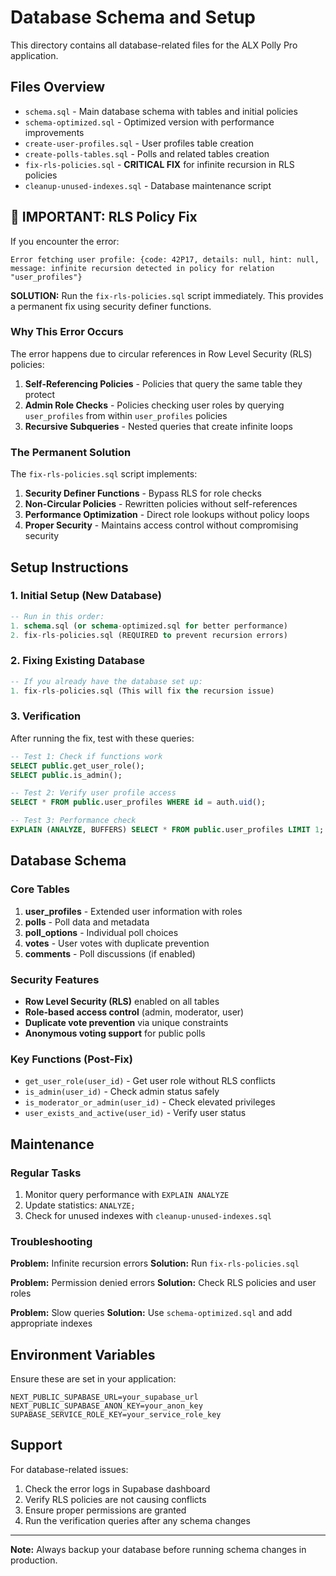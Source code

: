 # Database Schema and Setup

This directory contains all database-related files for the ALX Polly Pro application.

## Files Overview

- `schema.sql` - Main database schema with tables and initial policies
- `schema-optimized.sql` - Optimized version with performance improvements
- `create-user-profiles.sql` - User profiles table creation
- `create-polls-tables.sql` - Polls and related tables creation
- `fix-rls-policies.sql` - **CRITICAL FIX** for infinite recursion in RLS policies
- `cleanup-unused-indexes.sql` - Database maintenance script

## 🚨 IMPORTANT: RLS Policy Fix

If you encounter the error:
```
Error fetching user profile: {code: 42P17, details: null, hint: null, message: infinite recursion detected in policy for relation "user_profiles"}
```

**SOLUTION:** Run the `fix-rls-policies.sql` script immediately. This provides a permanent fix using security definer functions.

### Why This Error Occurs

The error happens due to circular references in Row Level Security (RLS) policies:

1. **Self-Referencing Policies** - Policies that query the same table they protect
2. **Admin Role Checks** - Policies checking user roles by querying `user_profiles` from within `user_profiles` policies
3. **Recursive Subqueries** - Nested queries that create infinite loops

### The Permanent Solution

The `fix-rls-policies.sql` script implements:

1. **Security Definer Functions** - Bypass RLS for role checks
2. **Non-Circular Policies** - Rewritten policies without self-references
3. **Performance Optimization** - Direct role lookups without policy loops
4. **Proper Security** - Maintains access control without compromising security

## Setup Instructions

### 1. Initial Setup (New Database)
```sql
-- Run in this order:
1. schema.sql (or schema-optimized.sql for better performance)
2. fix-rls-policies.sql (REQUIRED to prevent recursion errors)
```

### 2. Fixing Existing Database
```sql
-- If you already have the database set up:
1. fix-rls-policies.sql (This will fix the recursion issue)
```

### 3. Verification
After running the fix, test with these queries:
```sql
-- Test 1: Check if functions work
SELECT public.get_user_role();
SELECT public.is_admin();

-- Test 2: Verify user profile access
SELECT * FROM public.user_profiles WHERE id = auth.uid();

-- Test 3: Performance check
EXPLAIN (ANALYZE, BUFFERS) SELECT * FROM public.user_profiles LIMIT 1;
```

## Database Schema

### Core Tables

1. **user_profiles** - Extended user information with roles
2. **polls** - Poll data and metadata
3. **poll_options** - Individual poll choices
4. **votes** - User votes with duplicate prevention
5. **comments** - Poll discussions (if enabled)

### Security Features

- **Row Level Security (RLS)** enabled on all tables
- **Role-based access control** (admin, moderator, user)
- **Duplicate vote prevention** via unique constraints
- **Anonymous voting support** for public polls

### Key Functions (Post-Fix)

- `get_user_role(user_id)` - Get user role without RLS conflicts
- `is_admin(user_id)` - Check admin status safely
- `is_moderator_or_admin(user_id)` - Check elevated privileges
- `user_exists_and_active(user_id)` - Verify user status

## Maintenance

### Regular Tasks
1. Monitor query performance with `EXPLAIN ANALYZE`
2. Update statistics: `ANALYZE;`
3. Check for unused indexes with `cleanup-unused-indexes.sql`

### Troubleshooting

**Problem:** Infinite recursion errors
**Solution:** Run `fix-rls-policies.sql`

**Problem:** Permission denied errors
**Solution:** Check RLS policies and user roles

**Problem:** Slow queries
**Solution:** Use `schema-optimized.sql` and add appropriate indexes

## Environment Variables

Ensure these are set in your application:
```
NEXT_PUBLIC_SUPABASE_URL=your_supabase_url
NEXT_PUBLIC_SUPABASE_ANON_KEY=your_anon_key
SUPABASE_SERVICE_ROLE_KEY=your_service_role_key
```

## Support

For database-related issues:
1. Check the error logs in Supabase dashboard
2. Verify RLS policies are not causing conflicts
3. Ensure proper permissions are granted
4. Run the verification queries after any schema changes

---

**Note:** Always backup your database before running schema changes in production.